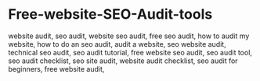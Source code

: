# Free-website-SEO-Audit-tools
website audit, seo audit, website seo audit, free seo audit, how to audit my website, how to do an seo audit, audit a website, seo website audit, technical seo audit, seo audit tutorial, free website seo audit, seo audit tool, seo audit checklist, seo site audit, website audit checklist, seo audit for beginners, free website audit,
